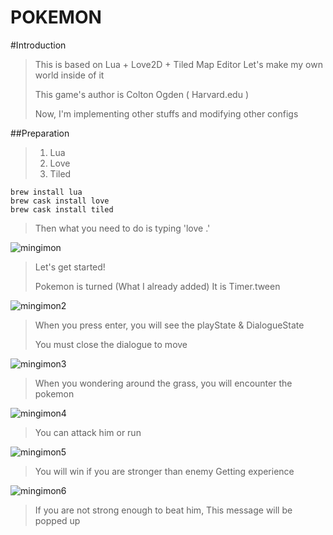 POKEMON
=======

#Introduction
>This is based on Lua + Love2D + Tiled Map Editor
>Let's make my own world inside of it
>
>This game's author is Colton Ogden ( Harvard.edu )
>
>Now, I'm implementing other stuffs and modifying other configs

##Preparation
>1. Lua
>2. Love
>3. Tiled
>
```
brew install lua
brew cask install love
brew cask install tiled
```
>Then what you need to do is typing 'love .'
>
![mingimon](https://postfiles.pstatic.net/MjAxODExMjVfMjQ3/MDAxNTQzMDgxNzU3Njk3.oOxaaJqlHwP3V67qlXtUBRz5FqG9Xq3VEsHxc-mrtYMg.0xiW7lkphXkFZwPvMCV11bTLxwZcEpCRpznd5XERS7gg.PNG.cjsvndtjs1/%EC%8A%A4%ED%81%AC%EB%A6%B0%EC%83%B7_2018-11-25_%EC%98%A4%EC%A0%84_2.42.33.png?type=w966 "desc")
>
>Let's get started!
> 
>Pokemon is turned (What I already added)
> It is Timer.tween
>
![mingimon2](https://postfiles.pstatic.net/MjAxODExMjVfNjUg/MDAxNTQzMTE3NjUyNzg4.vhF_qchotT2XdhbC-JNZ3Xidt7ivrmH0he8cADd6Ixkg.Vs_xm1hp3VqIIKZsdAmzsiqZnUGajCuJ7QNIp9T0hhYg.PNG.cjsvndtjs1/%EC%8A%A4%ED%81%AC%EB%A6%B0%EC%83%B7_2018-11-25_%EC%98%A4%ED%9B%84_12.43.31.png?type=w966 "desc")
>
>When you press enter, you will see the playState & DialogueState
>
>You must close the dialogue to move
>
![mingimon3](https://postfiles.pstatic.net/MjAxODExMjVfMjYw/MDAxNTQzMTE3Njg2MDM4.T4rGJfiV9bOclQz0bNzP-Vl8rOpAgF0-2JEOGm53ju8g.nnVFUlQO1FF3jnh4kCpz1ZmZpeA4OdVoPfLFgZ_VemAg.PNG.cjsvndtjs1/%EC%8A%A4%ED%81%AC%EB%A6%B0%EC%83%B7_2018-11-25_%EC%98%A4%ED%9B%84_12.43.46.png?type=w966 "desc")
>
>When you wondering around the grass, you will encounter the pokemon
>
![mingimon4](https://postfiles.pstatic.net/MjAxODExMjVfNjcg/MDAxNTQzMTE3NzE5MzI4.SVffL2m6IReTtoCgO_r4klYoiPKHaam3mJcvgPjK76gg.ZwVTixV8DsczgChxG65PO_P8Nj-BJeMPNaAAJNmU8iAg.PNG.cjsvndtjs1/%EC%8A%A4%ED%81%AC%EB%A6%B0%EC%83%B7_2018-11-25_%EC%98%A4%ED%9B%84_12.44.05.png?type=w966 "You can attack him or run")
>
> You can attack him or run
>
![mingimon5](https://postfiles.pstatic.net/MjAxODExMjVfMjE4/MDAxNTQzMTE3NzM4NzU5.79MP0F58MC8ncpaBbPCVfg4UlHux4aGb8D20jcq4pfcg.40h00HUiqRlt26-E_kHAkkaADOK8KCCCsqwkUDJHJeYg.PNG.cjsvndtjs1/%EC%8A%A4%ED%81%AC%EB%A6%B0%EC%83%B7_2018-11-25_%EC%98%A4%ED%9B%84_12.44.28.png?type=w966 "desc")
>
>You will win if you are stronger than enemy
> Getting experience
>
![mingimon6](https://postfiles.pstatic.net/MjAxODExMjVfMjMw/MDAxNTQzMTE3NzU5NTAx.G0CnbBvz_cxjw2jvdNGQCKBObZZUhWjuyphBpXB-R_4g.Te8miyBlUyt8MRcpWGx8GOp-4HIBm11C0zcnl8HCtoAg.PNG.cjsvndtjs1/%EC%8A%A4%ED%81%AC%EB%A6%B0%EC%83%B7_2018-11-25_%EC%98%A4%ED%9B%84_12.45.06.png?type=w966 "desc")
>
>If you are not strong enough to beat him, This message will be popped up
>